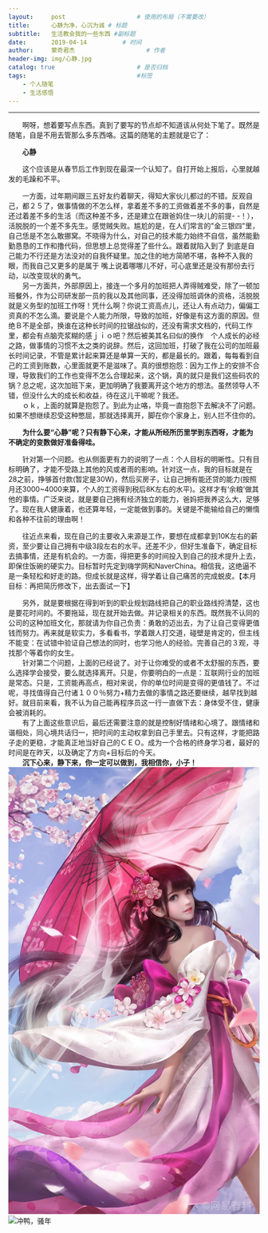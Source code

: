 ```yaml
---
layout:     post                    # 使用的布局（不需要改）
title:     	心静为净，心沉为诚 # 标题
subtitle:   生活教会我的一些东西 #副标题
date:       2019-04-14          # 时间
author:     蒙奇君杰                    # 作者
header-img: img/心静.jpg
catalog: true                       # 是否归档
tags:                               #标签
    - 个人随笔
    - 生活感悟
---
```


* * *
　　啊呀，想着要写点东西。真到了要写的节点却不知道该从何处下笔了。既然是随笔，自是不用去管那么多东西咯。这篇的随笔的主题就是它了：
  
　　**心静**
  
　　这个应该是从春节后工作到现在最深一个认知了。自打开始上报后，心里就越发的毛躁和不平。
  
　　一方面，过年期间跟三五好友约着聊天，得知大家伙儿都过的不错。反观自己，都２５了，做事情做的不怎么样，拿着差不多的工资做着差不多的事，自然是还过着差不多的生活（而这种差不多，还是建立在跟爸妈住一块儿的前提- -！），活脱脱的一个差不多先生。感觉贼失败。尴尬的是，在人们常言的"金三银四"里，自己恁是不怎么敢挪窝。不晓得为什么，对自己的技术能力始终不自信，虽然能勤勤恳恳的工作和撸代码，但思想上总觉得差了些什么。跟着就陷入到了 到底是自己能力不行还是方法没对的自我怀疑里。加之住的地方简陋不堪，各种不入我的眼，而我自己又更多的是属于 嘴上说着哪哪儿不好，可心底里还是没有那份去行动，以改变现状的勇气。  
  　　另一方面共，外部原因上，接连一个多月的加班把人弄得贼难受，除了一顿加班餐外，作为公司研发部一员的我以及其他同事，还没得加班调休的资格，活脱脱就是义务型的加班工作呀！凭什么啊？你说工资高点儿，还让人有点动力，偏偏工资真的不怎么滴。要说是个人能力所限，导致的加班，好像是有这方面的原因。但绝Ｂ不是全部，换谁在这种长时间的拉锯战似的，还没有需求文档的，代码工作里，都会有点脑壳浆糊的感ｊｉｏ吧？然后被美其名曰似的换作　个人成长的必经之路，做事情的习惯不太之类的说辞。然后，这回加班，打破了我在公司的加班最长时间记录，不管是累计起来算还是单算一天的，都是最长的。跟着，每每看到自己的工资到账数，心里面就更不是滋味了。真的很想抱怨：因为工作上的安排不合理，导致我们的工作也变得不怎么合理起来，这个锅，真的就只是我们这些码农的锅？总之呢，这次加班下来，更加明确了我要离开这个地方的想法。虽然领导人不错，但没什么大的成长和收益，待在这儿干嘛呢？我还。  
      　　ｏｋ，上面的就算是抱怨了。到此为止咯，毕竟一直抱怨下去解决不了问题。如果不想继续忍受这种憋屈，那就选择离开，脚在你个家身上，别人拦不住你的。
  
　　**为什么要“心静”呢？只有静下心来，才能从所经所历里学到东西呀，才能为不确定的变数做好准备得哇。**
  
　　针对第一个问题。也从侧面更有力的说明了一点：个人目标的明晰性。只有目标明确了，才能不受路上其他的风或者雨的影响。针对这一点，我的目标就是在28之前，挣够首付款(暂定是30W)，然后买房子，让自己拥有能还贷的能力(按照月还3000~4000来算，个人的工资得到税后8K左右的水平)。这样才有‘余粮’做其他的事情。广泛来说，就是要自己拥有经济独立的能力，爸妈把我养这么大，足够了。现在我人健康着，也还算年轻，一定能做到事的。关键是不能输给自己的懒惰和各种不往前的理由啊！
  
　　往近点来看，现在自己的主要收入来源是工作，要想在成都拿到10K左右的薪资，至少要让自己拥有中级3段左右的水平。还差不少，但好生准备下，确定目标去搞事情，还是有机会的。一方面，得把更多的时间投入到自己的技术提升上去，即保住饭碗的硬实力。目标暂时先定到嗨学网和NaverChina。相信我，这绝逼不是一条轻松和好走的路。但成长就是这样，得学着让自己痛苦的完成蜕皮。【本月目标：再把简历修改下，出去面试一下】
  
　　另外，就是要根据在得到听到的职业规划路线把自己的职业路线捋清楚，这也是要花时间的。不要拖延，现在就开始去做。并记录相关的东西。既然我不认同的公司的这种加班文化，那就请为你自己负责：勇敢的迈出去，为了让自己变得更值钱而努力。再来就是软实力，多看看书，学着跟人打交道，碰壁是肯定的，但主线不能变：在试错中验证自己想法的同时，也学习他人的经验。完善自己的３观，寻找那个等着你的女生。  
  　　针对第二个问题，上面的已经说了。对于让你难受的或者不太舒服的东西，要么选择学会接受，要么就选择离开。只是，你要明白的一点是：互联网行业的加班是常态。只是，工资能再高点，相对来说，你的单位时间是变得的更值钱了。不过呢，寻找值得自己付诸１００％努力+精力去做的事情之路还要继续，越早找到越好。就目前来看，我不认为自己能再程序员这一行一直做下去：身体受不住，健康会被消耗的。  
    　　有了上面这些意识后，最后还需要注意的就是控制好情绪和心境了。跟情绪和谐相处，同心境共话归一，把时间的主动权拿到自己手里去。只有这样，才能把路子走的更稳，才能真正地当好自己的ＣＥＯ。成为一个合格的终身学习者，最好的时间是在昨天，以及确定了方向+目标后的今天。  
      　　**沉下心来，静下来，你一定可以做到，我相信你，小子！**
![前进](https://github.com/Monkey-D-Jie/MyBlogImageRepository/raw/master/testImg/I01047948.jpg "莞尔回眸百媚生")
![冲鸭，骚年](https://i.loli.net/2019/04/15/5cb35e44e83fa.jpg "冲鸭，小伙仔！")


